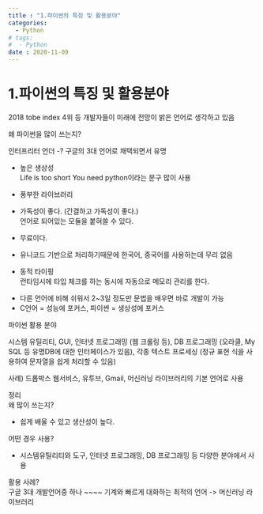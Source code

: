 ```yaml
---
title : "1.파이썬의 특징 및 활용분야"
categories:
  - Python
# tags:
#  - Python
date : 2020-11-09
---
```


# 1.파이썬의 특징 및 활용분야   

2018 tobe index 4위 등 개발자들이 미래에 전망이 밝은 언어로 생각하고 있음   

왜 파이썬을 많이 쓰는지?  

인터프리터 언더 -? 구글의 3대 언어로 채택되면서 유명  

- 높은 생상성  
 Life is too short You need python이라는 문구 많이 사용 

- 풍부한 라이브러리   

- 가독성이 좋다. (간결하고 가독성이 좋다.)  
언어로 되어있는 모듈을 붙혀쓸 수 있다. 

- 무료이다.   

- 유니코드 기반으로 처리하기때문에 한국어, 중국어를 사용하는데 무리 없음  

- 동적 타이핑  
런타임시에 타입 체크를 하는 동시에 자동으로 메모리 관리를 한다.  

* 다른 언어에 비해 쉬워서 2~3일 정도만 문법을 배우면 바로 개발이 가능  
* C언어 = 성능에 포커스, 파이쎤 = 생상성에 포커스  

파이썬 활용 분야  

시스템 유틸리티, GUI, 인터넷 프로그래밍 (웹 크롤링 등), DB 프로그래밍 (오라클, My SQL 등 유명DB에 대한 인터페이스가 있음), 
각종 텍스트 프로세싱 (정규 표현 식을 사용하여 문자열을 쉽게 처리할 수 있음)   

사례) 드롭박스 웹서비스, 유투브, Gmail, 머신러닝 라이브러리의 기본 언어로 사용  

정리  
왜 많이 쓰는지?   
 - 쉽게 배울 수 있고 생산성이 높다.  

어떤 경우 사용?  
 - 시스템유틸리티와 도구, 인터넷 프로그래밍, DB 프로그래밍 등 다양한 분야에서 사용   

활용 사례?  
 구글 3대 개발언어중 하나 ~~~~ 기계와 빠르게 대화하는 최적의 언어 -> 머신러닝 라이브러리  
